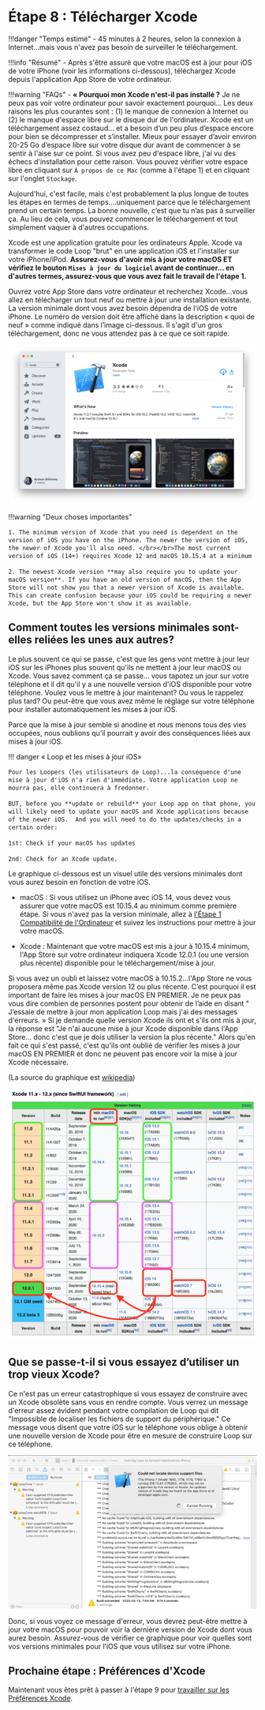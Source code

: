 # Étape 8 : Télécharger Xcode

!!!danger "Temps estimé"
    - 45 minutes à 2 heures, selon la connexion à Internet...mais vous n'avez pas besoin de surveiller le téléchargement.

!!!info "Résumé"
    - Après s'être assuré que votre macOS est à jour pour iOS de votre iPhone (voir les informations ci-dessous), téléchargez Xcode depuis l'application App Store de votre ordinateur.

!!!warning "FAQs"
    - **« Pourquoi mon Xcode n'est-il pas installé ?** Je ne peux pas voir votre ordinateur pour savoir exactement pourquoi... Les deux raisons les plus courantes sont : (1) le manque de connexion à Internet ou (2) le manque d'espace libre sur le disque dur de l'ordinateur. Xcode est un téléchargement assez costaud... et a besoin d’un peu plus d’espace encore pour bien se décompresser et s’installer. Mieux pour essayer d’avoir environ 20-25 Go d’espace libre sur votre disque dur avant de commencer à se sentir à l'aise sur ce point. Si vous avez peu d'espace libre, j'ai vu des échecs d'installation pour cette raison. Vous pouvez vérifier votre espace libre en cliquant sur `À propos de ce Mac` (comme à l'étape 1) et en cliquant sur l'onglet `Stockage`.

Aujourd'hui, c'est facile, mais c'est probablement la plus longue de toutes les étapes en termes de temps....uniquement parce que le téléchargement prend un certain temps. La bonne nouvelle, c’est que tu n’as pas à surveiller ça. Au lieu de cela, vous pouvez commencer le téléchargement et tout simplement vaquer à d'autres occupations.

Xcode est une application gratuite pour les ordinateurs Apple. Xcode va transformer le code Loop "brut" en une application iOS et l'installer sur votre iPhone/iPod. **Assurez-vous d'avoir mis à jour votre macOS ET vérifiez le bouton `Mises à jour du logiciel` avant de continuer... en d'autres termes, assurez-vous que vous avez fait le travail de l'étape 1.**

Ouvrez votre App Store dans votre ordinateur et recherchez Xcode...vous allez en télécharger un tout neuf ou mettre à jour une installation existante. La version minimale dont vous avez besoin dépendra de l'iOS de votre iPhone. Le numéro de version doit être affiché dans la description « quoi de neuf » comme indiqué dans l’image ci-dessous. Il s'agit d'un gros téléchargement, donc ne vous attendez pas à ce que ce soit rapide.

![../img/xcode.png](img/xcode.png)

!!!warning "Deux choses importantes"

    1. The minimum version of Xcode that you need is dependent on the version of iOS you have on the iPhone. The newer the version of iOS, the newer of Xcode you'll also need. </br></br>The most current version of iOS (14+) requires Xcode 12 and macOS 10.15.4 at a minimum

    2. The newest Xcode version **may also require you to update your macOS version**. If you have an old version of macOS, then the App Store will not show you that a newer version of Xcode is available. This can create confusion because your iOS could be requiring a newer Xcode, but the App Store won't show it as available.

## Comment toutes les versions minimales sont-elles reliées les unes aux autres?

Le plus souvent ce qui se passe, c'est que les gens vont mettre à jour leur iOS sur les iPhones plus souvent qu'ils ne mettent à jour leur macOS ou Xcode.  Vous savez comment ça se passe... vous tapotez un jour sur votre téléphone et il dit qu'il y a une nouvelle version d'iOS disponible pour votre téléphone. Voulez vous le mettre à jour maintenant? Ou vous le rappelez plus tard? Ou peut-être que vous avez même le réglage sur votre téléphone pour installer automatiquement les mises à jour iOS.

Parce que la mise à jour semble si anodine et nous menons tous des vies occupées, nous oublions qu’il pourrait y avoir des conséquences liées aux mises à jour iOS.

!!! danger « Loop et les mises à jour iOS»

    Pour les Loopers (les utilisateurs de Loop)...la conséquence d'une mise à jour d'iOS n'a rien d'immédiate. Votre application Loop ne mourra pas, elle continuera à fredonner. 
    
    BUT, before you **update or rebuild** your Loop app on that phone, you will likely need to update your macOS and Xcode applications because of the newer iOS.  And you will need to do the updates/checks in a certain order:
    
    1st: Check if your macOS has updates
    
    2nd: Check for an Xcode update.

Le graphique ci-dessous est un visuel utile des versions minimales dont vous aurez besoin en fonction de votre iOS.

* macOS : Si vous utilisez un iPhone avec iOS 14, vous devez vous assurer que votre macOS est 10.15.4 au minimum comme première étape. Si vous n'avez pas la version minimale, allez à [l'Étape 1 Compatibilité de l'Ordinateur](step1.md#check-your-macos) et suivez les instructions pour mettre à jour votre macOS.

* Xcode : Maintenant que votre macOS est mis à jour à 10.15.4 minimum, l'App Store sur votre ordinateur indiquera Xcode 12.0.1 (ou une version plus récente) disponible pour le téléchargement/mise à jour.

Si vous avez un oubli et laissez votre macOS à 10.15.2...l'App Store ne vous proposera même pas Xcode version 12 ou plus récente. C’est pourquoi il est important de faire les mises à jour macOS EN PREMIER. Je ne peux pas vous dire combien de personnes postent pour obtenir de l’aide en disant " J’essaie de mettre à jour mon application Loop mais j'ai des messages d'erreurs. » Si je demande quelle version Xcode ils ont et s'ils ont mis à jour, la réponse est "Je n'ai aucune mise à jour Xcode disponible dans l'App Store... donc c'est que je dois utiliser la version la plus récente." Alors qu'en fait ce qui s'est passé, c'est qu'ils ont oublié de vérifier les mises à jour macOS EN PREMIER et donc ne peuvent pas encore voir la mise à jour Xcode nécessaire.

(La source du graphique est [wikipedia](https://en.wikipedia.org/wiki/Xcode))

![img/minimum-related.png](img/minimum-related.png)

## Que se passe-t-il si vous essayez d’utiliser un trop vieux Xcode?

Ce n'est pas un erreur catastrophique si vous essayez de construire avec un Xcode obsolète sans vous en rendre compte. Vous verrez un message d'erreur assez évident pendant votre compilation de Loop qui dit "Impossible de localiser les fichiers de support du périphérique." Ce message vous disent que votre iOS sur le téléphone vous oblige à obtenir une nouvelle version de Xcode pour être en mesure de construire Loop sur ce téléphone.

![../img/device-support-files.jpg](img/device-support-files.jpg)

Donc, si vous voyez ce message d'erreur, vous devrez peut-être mettre à jour votre macOS pour pouvoir voir la dernière version de Xcode dont vous aurez besoin. Assurez-vous de vérifier ce graphique pour voir quelles sont vos versions minimales pour l’iOS que vous utilisez sur votre iPhone.

## Prochaine étape : Préférences d'Xcode

Maintenant vous êtes prêt à passer à l'étape 9 pour [travailler sur les Préférences Xcode](step9.md).
